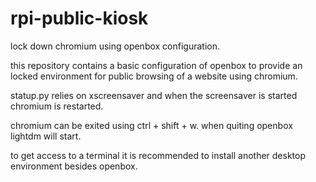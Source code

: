 # rpi-public-kiosk

lock down chromium using openbox configuration.

this repository contains a basic configuration of openbox to provide an locked
environment for public browsing of a website using chromium.

statup.py relies on xscreensaver and when the screensaver is started chromium
is restarted.

chromium can be exited using ctrl + shift + w. when quiting openbox lightdm
will start.

to get access to a terminal it is recommended to install another desktop
environment besides openbox.
